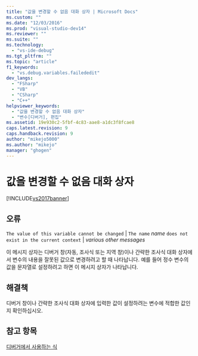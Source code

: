 ```yaml
---
title: "값을 변경할 수 없음 대화 상자 | Microsoft Docs"
ms.custom: ""
ms.date: "12/03/2016"
ms.prod: "visual-studio-dev14"
ms.reviewer: ""
ms.suite: ""
ms.technology: 
  - "vs-ide-debug"
ms.tgt_pltfrm: ""
ms.topic: "article"
f1_keywords: 
  - "vs.debug.variables.failededit"
dev_langs: 
  - "FSharp"
  - "VB"
  - "CSharp"
  - "C++"
helpviewer_keywords: 
  - "값을 변경할 수 없음 대화 상자"
  - "변수[디버거], 편집"
ms.assetid: 19e930c2-5fbf-4c83-aae8-a1dc3f8fcae8
caps.latest.revision: 9
caps.handback.revision: 9
author: "mikejo5000"
ms.author: "mikejo"
manager: "ghogen"
---
```

# 값을 변경할 수 없음 대화 상자
[!INCLUDE[vs2017banner](../code-quality/includes/vs2017banner.md)]

## 오류  
 `The value of this variable cannot be changed`  &#124; `The name` *name* `does not exist in the current context` &#124; *various other messages*  
  
 이 메시지 상자는 디버거 창\(자동, 조사식 또는 지역 창\)이나 간략한 조사식 대화 상자에서 변수의 내용을 잘못된 값으로 변경하려고 할 때 나타납니다.  예를 들어 정수 변수의 값을 문자열로 설정하려고 하면 이 메시지 상자가 나타납니다.  
  
## 해결책  
 디버거 창이나 간략한 조사식 대화 상자에 입력한 값이 설정하려는 변수에 적합한 값인지 확인하십시오.  
  
## 참고 항목  
 [디버거에서 사용하는 식](../debugger/expressions-in-the-debugger.md)